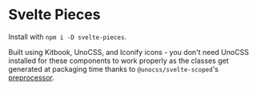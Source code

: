 # Svelte Pieces

Install with `npm i -D svelte-pieces`.

Built using Kitbook, UnoCSS, and Iconify icons - you don't need UnoCSS installed for these components to work properly as the classes get generated at packaging time thanks to `@unocss/svelte-scoped`'s [preprocessor](https://unocss.dev/integrations/svelte-scoped#svelte-preprocessor).

